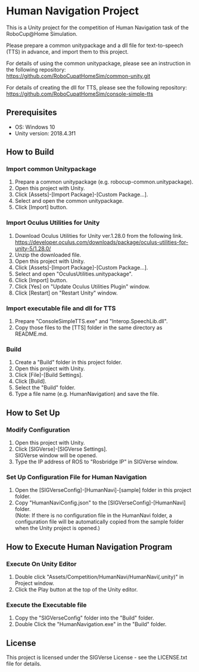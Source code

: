 # Human Navigation Project

This is a Unity project for the competition of Human Navigation task of the RoboCup@Home Simulation.

Please prepare a common unitypackage and a dll file for text-to-speech (TTS) in advance, and import them to this project.  

For details of using the common unitypackage, please see an instruction in the following repository:  
https://github.com/RoboCupatHomeSim/common-unity.git

For details of creating the dll for TTS, please see the following repository:  
https://github.com/RoboCupatHomeSim/console-simple-tts

## Prerequisites

- OS: Windows 10
- Unity version: 2018.4.3f1

## How to Build

### Import common Unitypackage

1. Prepare a common unitypackage (e.g. robocup-common.unitypackage).
2. Open this project with Unity.
3. Click [Assets]-[Import Package]-[Custom Package...].
3. Select and open the common unitypackage.
4. Click [Import] button.

### Import Oculus Utilities for Unity

1. Download Oculus Utilities for Unity ver.1.28.0 from the following link.  
https://developer.oculus.com/downloads/package/oculus-utilities-for-unity-5/1.28.0/
2. Unzip the downloaded file.
3. Open this project with Unity.
4. Click [Assets]-[Import Package]-[Custom Package...].
5. Select and open "OculusUtilities.unitypackage".
6. Click [Import] button.
7. Click [Yes] on "Update Oculus Utilities Plugin" window.
8. Click [Restart] on "Restart Unity" window.

### Import executable file and dll for TTS
1. Prepare "ConsoleSimpleTTS.exe" and "Interop.SpeechLib.dll".
2. Copy those files to the [TTS] folder in the same directory as README.md.

### Build
1. Create a "Build" folder in this project folder.
2. Open this project with Unity.
3. Click [File]-[Build Settings].
4. Click [Build].
5. Select the "Build" folder.
6. Type a file name (e.g. HumanNavigation) and save the file.  

## How to Set Up

### Modify Configuration

1. Open this project with Unity.
2. Click [SIGVerse]-[SIGVerse Settings].  
SIGVerse window will be opened.
3. Type the IP address of ROS to "Rosbridge IP" in SIGVerse window.

### Set Up Configuration File for Human Navigation

1. Open the [SIGVerseConfig]-[HumanNavi]-[sample] folder in this project folder.
2. Copy "HumanNaviConfig.json" to the [SIGVerseConfig]-[HumanNavi] folder.  
(Note: If there is no configuration file in the HumanNavi folder, a configuration file will be automatically copied from the sample folder when the Unity project is opened.)

## How to Execute Human Navigation Program

### Execute On Unity Editor
1. Double click "Assets/Competition/HumanNavi/HumanNavi(.unity)" in Project window.
2. Click the Play button at the top of the Unity editor.  

### Execute the Executable file
1. Copy the "SIGVerseConfig" folder into the "Build" folder.
2. Double Click the "HumanNavigation.exe" in the "Build" folder.

## License

This project is licensed under the SIGVerse License - see the LICENSE.txt file for details.
